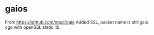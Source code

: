 # gaios
From https://github.com/xtaci/gaio
Added SSL, packet name is still gaio.
cgo with openSSL static lib.

